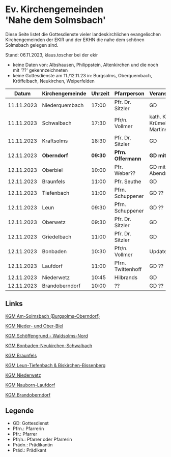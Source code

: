 # Ev. Kirchengemeinden<br>'Nahe dem Solmsbach'
Diese Seite listet die Gottesdienste vieler landeskirchlichen evangelischen Kirchengemeinden
der EKIR und der EKHN die nahe dem schönen Solmsbach gelegen sind.

Stand: 06.11.2023, klaus.toscher bei der ekir
- keine Daten von: Albshausen, Philippstein, Altenkirchen und die noch mit '??' gekennzeichneten
- keine Gottesdienste am 11./12.11.23 in: Burgsolms, Oberquembach, Kröffelbach, Neukirchen, Weiperfelden

Datum        | Kirchengemeinde | Uhrzeit    | Pfarrperson       | Veranstaltung |
------------ | --------------- | ---------- | ----------------- | ------------- |
11.11.2023   | Niederquembach  | 17:00      | Pfr. Dr. Sitzler  | GD            |
11.11.2023   | Schwalbach      | 17:30      | Pfr/n. Vollmer    | kath. Kirche, Krümel GD mit Martinsumzug |
11.11.2023   | Kraftsolms      | 18:30      | Pfr. Dr. Sitzler  | GD            |
12.11.2023   | **Oberndorf**   | **09:30**  | **Pfrn. Offermann**    | **GD mit Taufe**  | 
12.11.2023   | Oberbiel        | 10:00      | Pfr. Weber??      | GD mit Abendmahl |
12.11.2023   | Braunfels       | 11:00      | Pfr. Seuthe       | GD            |
12.11.2023   | Tiefenbach      | 11:00      | Pfrn. Schuppener  | GD  ??        |
12.11.2023   | Leun            | 09:30      | Pfrn. Schuppener  | GD  ??        |
12.11.2023   | Oberwetz        | 09:30      | Pfr. Dr. Sitzler  | GD            |
12.11.2023   | Griedelbach     | 11:00      | Pfr. Dr. Sitzler  | GD            |
12.11.2023   | Bonbaden        | 10:30      | Pfr/n. Vollmer    | Update GD     |
12.11.2023   | Laufdorf        | 11:00      | Pfrn. Twittenhoff | GD  ??        |
12.11.2023   | Niederwetz      | 10:45      | Hilbrands         | GD            |
12.11.2023   | Brandoberndorf  | 10:00      | ??                | GD  ??        |


## Links

[KGM Am-Solmsbach (Burgsolms-Oberndorf)](https://burgsolms.ekir.de)

[KGM Nieder- und Ober-Biel](http://www.kirche-niederbiel.de/termine)

[KGM Schöffengrund - Waldsolms-Nord](https://schoeffengrund-waldsolms.ekir.de)

[KGM Bonbaden-Neukirchen-Schwalbach](https://www.evangelisch-bonbaden-schwalbach-neukirchen.de/gottesdienste/)

[KGM Braunfels](https://www.evangelisch-in-braunfels.de)

[KGM Leun-Tiefenbach & Biskirchen-Bissenberg](https://ol.wittich.de/titel/1108/)

[KGM Niederwetz](https://www.kirchengemeinde-nwrk.de/gemeinde-info/niederwetz/)

[KGM Nauborn-Laufdorf](https://ol.wittich.de/titel/1161/)

[KGM Brandoberndorf](https://ol.wittich.de/titel/1212/)


## Legende
- GD: Gottesdienst
- Pfrn.: Pfarrerin
- Pfr.: Pfarrer
- Pfr/n.: Pfarrer oder Pfarrerin
- Prädn.: Prädikantin
- Präd.: Prädikant
